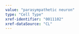 ```yaml
---
value: "parasympathetic neuron"
type: "Cell Type"
xref-identifier: "0011102"
xref-dataSource: "CL"
---
```

